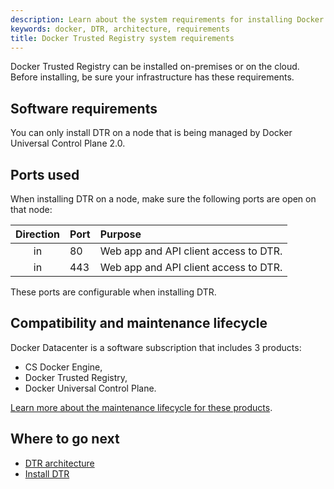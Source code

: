 ```yaml
---
description: Learn about the system requirements for installing Docker Trusted Registry.
keywords: docker, DTR, architecture, requirements
title: Docker Trusted Registry system requirements
---
```

Docker Trusted Registry can be installed on-premises or on the cloud. Before installing, be sure your infrastructure has these requirements.

## Software requirements

You can only install DTR on a node that is being managed by Docker Universal Control Plane 2.0.

## Ports used

When installing DTR on a node, make sure the following ports are open on that node:

| Direction | Port | Purpose                               |
|:---------:|:---- |:------------------------------------- |
|    in     | 80   | Web app and API client access to DTR. |
|    in     | 443  | Web app and API client access to DTR. |

These ports are configurable when installing DTR.

## Compatibility and maintenance lifecycle

Docker Datacenter is a software subscription that includes 3 products:

* CS Docker Engine,
* Docker Trusted Registry,
* Docker Universal Control Plane.

[Learn more about the maintenance lifecycle for these products](http://success.docker.com/Get_Help/Compatibility_Matrix_and_Maintenance_Lifecycle).

## Where to go next

* [DTR architecture](../architecture.md)
* [Install DTR](index.md)